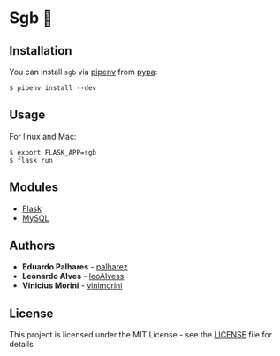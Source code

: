 # Sgb :orange_book:

## Installation

You can install `sgb` via [pipenv](https://github.com/pypa/pipenv) from [pypa](https://github.com/pypa):

```shell
$ pipenv install --dev
```

## Usage

For linux and Mac:

```shell
$ export FLASK_APP=sgb
$ flask run
```

## Modules

-   [Flask](http://flask.pocoo.org/docs/1.0/#)
-   [MySQL](https://www.mysql.com/)

## Authors

-   **Eduardo Palhares** - [palharez](https://github.com/palharez)
-   **Leonardo Alves** - [leoAlvess](https://github.com/leoAlvess)
-   **Vinicius Morini** - [vinimorini](https://github.com/vinimorini)

## License

This project is licensed under the MIT License - see the [LICENSE](LICENSE) file for details
